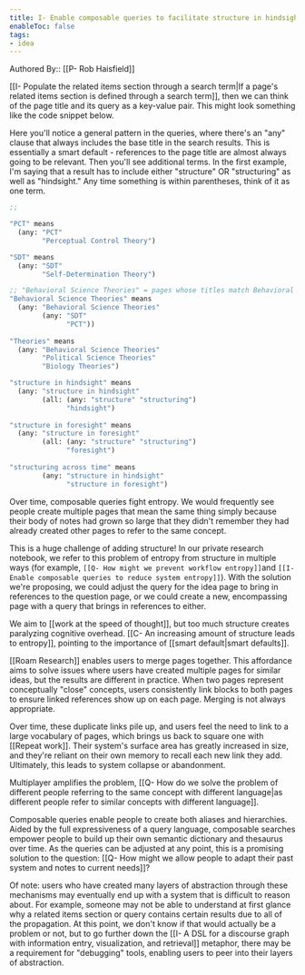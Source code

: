 ```yaml
---
title: I- Enable composable queries to facilitate structure in hindsight
enableToc: false
tags:
- idea
---
```

Authored By:: [[P- Rob Haisfield]]

[[I- Populate the related items section through a search term|If a page's related items section is defined through a search term]], then we can think of the page title and its query as a key-value pair. This might look something like the code snippet below.

Here you'll notice a general pattern in the queries, where there's an "any" clause that always includes the base title in the search results. This is essentially a smart default - references to the page title are almost always going to be relevant. Then you'll see additional terms. In the first example, I'm saying that a result has to include either "structure" OR "structuring" as well as "hindsight." Any time something is within parentheses, think of it as one term.

``` clojure
;; 

"PCT" means
  (any: "PCT"
        "Perceptual Control Theory")

"SDT" means
  (any: "SDT"
        "Self-Determination Theory")

;; "Behavioral Science Theories" = pages whose titles match Behavioral Science Theories or either SDT or PCT
"Behavioral Science Theories" means
  (any: "Behavioral Science Theories"
        (any: "SDT"
              "PCT"))
              
"Theories" means
  (any: "Behavioral Science Theories"
        "Political Science Theories"
        "Biology Theories")

"structure in hindsight" means 
  (any: "structure in hindsight" 
        (all: (any: "structure" "structuring")
              "hindsight")
              
"structure in foresight" means 
  (any: "structure in foresight" 
        (all: (any: "structure" "structuring")
              "foresight")
              
"structuring across time" means
        (any: "structure in hindsight"
              "structure in foresight")

```

Over time, composable queries fight entropy. We would frequently see people create multiple pages that mean the same thing simply because their body of notes had grown so large that they didn't remember they had already created other pages to refer to the same concept. 

This is a huge challenge of adding structure! In our private research notebook, we refer to this problem of entropy from structure in multiple ways (for example, `[[Q- How might we prevent workflow entropy]]`and `[[I- Enable composable queries to reduce system entropy]]`). With the solution we're proposing, we could adjust the query for the idea page to bring in references to the question page, or we could create a new, encompassing page with a query that brings in references to either.

We aim to [[work at the speed of thought]], but too much structure creates paralyzing cognitive overhead. [[C- An increasing amount of structure leads to entropy]], pointing to the importance of [[smart default|smart defaults]].

[[Roam Research]] enables users to merge pages together. This affordance aims to solve issues where users have created multiple pages for similar ideas, but the results are different in practice. When two pages represent conceptually "close" concepts, users consistently link blocks to both pages to ensure linked references show up on each page. Merging is not always appropriate.

Over time, these duplicate links pile up, and users feel the need to link to a large vocabulary of pages, which brings us back to square one with [[Repeat work]]. Their system's surface area has greatly increased in size, and they're reliant on their own memory to recall each new link they add. Ultimately, this leads to system collapse or abandonment.  

Multiplayer amplifies the problem, [[Q- How do we solve the problem of different people referring to the same concept with different language|as different people refer to similar concepts with different language]].

Composable queries enable people to create both aliases and hierarchies. Aided by the full expressiveness of a query language, composable searches empower people to build up their own semantic dictionary and thesaurus over time. As the queries can be adjusted at any point, this is a promising solution to the question: [[Q- How might we allow people to adapt their past system and notes to current needs]]?

Of note: users who have created many layers of abstraction through these mechanisms may eventually end up with a system that is difficult to reason about. For example, someone may not be able to understand at first glance why a related items section or query contains certain results due to all of the propagation. At this point, we don't know if that would actually be a problem or not, but to go further down the [[I- A DSL for a discourse graph with information entry, visualization, and retrieval]] metaphor, there may be a requirement for "debugging" tools, enabling users to peer into their layers of abstraction.